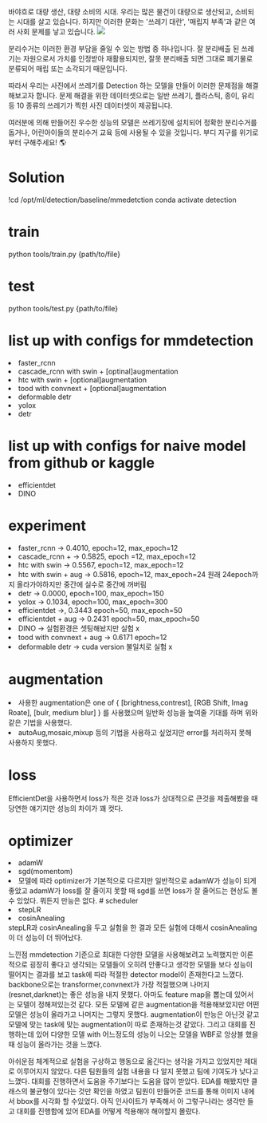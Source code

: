 바야흐로 대량 생산, 대량 소비의 시대. 우리는 많은 물건이 대량으로 생산되고, 소비되는 시대를 살고 있습니다. 하지만 이러한 문화는 '쓰레기 대란', '매립지 부족'과 같은 여러 사회 문제를 낳고 있습니다.
<img src="https://s3-ap-northeast-2.amazonaws.com/prod-aistages-public/app/Users/00000274/files/7645ad37-9853-4a85-b0a8-f0f151ef05be..png"/>

분리수거는 이러한 환경 부담을 줄일 수 있는 방법 중 하나입니다. 잘 분리배출 된 쓰레기는 자원으로서 가치를 인정받아 재활용되지만, 잘못 분리배출 되면 그대로 폐기물로 분류되어 매립 또는 소각되기 때문입니다.

따라서 우리는 사진에서 쓰레기를 Detection 하는 모델을 만들어 이러한 문제점을 해결해보고자 합니다. 문제 해결을 위한 데이터셋으로는 일반 쓰레기, 플라스틱, 종이, 유리 등 10 종류의 쓰레기가 찍힌 사진 데이터셋이 제공됩니다.

여러분에 의해 만들어진 우수한 성능의 모델은 쓰레기장에 설치되어 정확한 분리수거를 돕거나, 어린아이들의 분리수거 교육 등에 사용될 수 있을 것입니다. 부디 지구를 위기로부터 구해주세요! 🌎


# Solution

!cd /opt/ml/detection/baseline/mmedetction
conda activate detection

# train

python tools/train.py {path/to/file}

# test

python tools/test.py {path/to/file}


# list up with configs for mmdetection

<li>faster_rcnn</li>
<li>cascade_rcnn with swin + [optinal]augmentation</li>
<li>htc with swin + [optional]augmentation</li>
<li>tood with convnext + [optional]augmentation</li>
<li>deformable detr</li>
<li>yolox</li>
<li>detr</li>

# list up with configs for naive model from github or kaggle
<li>efficientdet</li>
<li>DINO</li>


# experiment
<li>faster_rcnn -> 0.4010, epoch=12, max_epoch=12</li>
<li>cascade_rcnn + -> 0.5825, epoch =12, max_epoch=12</li>
<li>htc with swin -> 0.5567, epoch=12, max_epoch=12</li>
<li>htc with swin + aug -> 0.5816, epoch=12, max_epoch=24 원래 24epoch까지 올라가야하지만 중간에 실수로 중간에 꺼버림</li>
<li>detr -> 0.0000, epoch=100, max_epoch=150</li>
<li>yolox -> 0.1034, epoch=100, max_epoch=300</li>
<li>efficientdet ->, 0.3443 epoch=50, max_epoch=50</li>
<li>efficientdet + aug -> 0.2431 epoch=50, max_epoch=50</li>
<li>DINO -> 실험환경은 셋팅해놨지만 실험 x</li>
<li>tood with convnext + aug -> 0.6171 epoch=12</li>
<li>deformable detr -> cuda version 불일치로 실험 x</li>

# augmentation
<li>사용한 augmentation은 one of {
[brightness,contrest],
[RGB Shift, Imag Roate],
[bulr, medium blur]
}
를 사용했으며 일반화 성능을 높여줄 기대를 하며 위와 같은 기법을 사용했다.</li>
<li>autoAug,mosaic,mixup 등의 기법을 사용하고 싶었지만 error를 처리하지 못해 사용하지 못했다.</li>

# loss
EfficientDet을 사용하면서 loss가 적은 것과 loss가 상대적으로 큰것을 제출해봤을 때 당연한 얘기지만 성능의 차이가 꽤 컷다.

# optimizer
<li>adamW</li>
<li>sgd(momentom)</li>

<li>모델에 따라 optimizer가 기본적으로 다르지만 일반적으로 adamW가 성능이 되게 좋았고 adamW가 loss를 잘 줄이지 못할 때 sgd를 쓰면 loss가 잘 줄어드는 현상도 볼 수 있었다.
뭐든지 만능은 없다.
# scheduler
<li>stepLR</li>
<li>cosinAnealing</li>
stepLR과 cosinAnealing을 두고 실험을 한 결과 모든 실험에 대해서 cosinAnealing이 더 성능이 더 뛰어났다.

느낀점
mmdetection 기준으로 최대한 다양한 모델을 사용해보려고 노력했지만 이론적으로 굉장히 좋다고 생각되는 모델들이 오히려 안좋다고 생각한 모델들 보다 성능이 떨어지는 결과를 보고
task에 따라 적절한 detector model이 존재한다고 느꼈다.
backbone으로는 transformer,convnext가 가장 적절했으며 나머지(resnet,darknet)는 좋은 성능을 내지 못했다.
아마도 feature map을 뽑는데 있어서는 모델이 정해져있는것 같다.
모든 모델에 같은 augmentation을 적용해보았지만 어떤 모델은 성능이 올라가고 나머지는 그렇지 못했다.
augmentation이 만능은 아닌것 같고 모델에 맞는 task에 맞는 augmentation이 따로 존재하는것 같았다.
그리고 대회를 진행하는데 있어 다양한 모델 with 어느정도의 성능이 나오는 모델을 WBF로 앙상블 했을 때 성능이 올라가는 것을 느꼈다.


아쉬운점
체계적으로 실험을 구상하고 행동으로 옮긴다는 생각을 가지고 있었지만 제대로 이루어지지 않았다.
다른 팀원들의 실험 내용을 다 알지 못했고 팀에 기여도가 낮다고 느꼈다.
대회를 진행하면서 도움을 주기보다는 도움을 많이 받았다.
EDA를 해봤지만 클래스의 불균형이 있다는 것만 확인을 하였고 팀원이 만들어준 코드를 통해 이미지 내에서 bbox를 시각화 할 수있었다.
아직 인사이트가 부족해서 아 그렇구나라는 생각만 들고 대회를 진행함에 있어 EDA를 어떻게 적용해야 해야할지 몰랐다.

